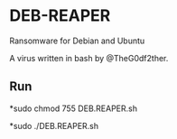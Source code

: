 # DEB-REAPER
Ransomware for Debian and Ubuntu

A virus written in bash by @TheG0df2ther.

## Run

*sudo chmod 755 DEB.REAPER.sh

*sudo ./DEB.REAPER.sh
